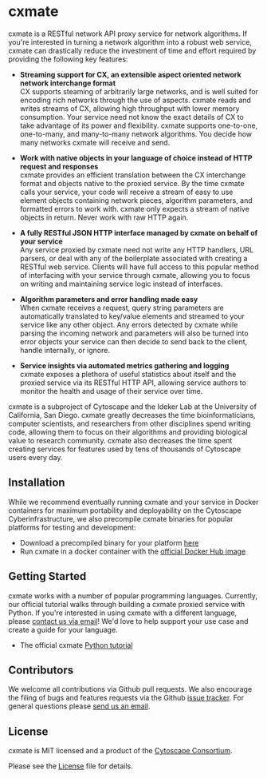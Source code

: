 cxmate
======

cxmate is a RESTful network API proxy service for network algorithms. If you're interested in turning a network algorithm into a robust web service, cxmate can drastically reduce the investment of time and effort required by providing the following key features:

- **Streaming support for CX, an extensible aspect oriented network network interchange format**<br>
  CX supports steaming of arbitrarily large networks, and is well suited for encoding rich networks through the use of aspects. cxmate reads and writes streams of CX, allowing high throughput with lower memory consumption. Your service need not know the exact details of CX to take advantage of its power and flexibility. cxmate supports one-to-one, one-to-many, and many-to-many network algorithms. You decide how many networks cxmate will receive and send.
  
- **Work with native objects in your language of choice instead of HTTP request and responses**<br>
  cxmate provides an efficient translation between the CX interchange format and objects native to the proxied service. By the time cxmate calls your service, your code will receive a stream of easy to use element objects containing network pieces, algorithm parameters, and formatted errors to work with. cxmate only expects a stream of native objects in return. Never work with raw HTTP again.
  
- **A fully RESTful JSON HTTP interface managed by cxmate on behalf of your service**<br>
  Any service proxied by cxmate need not write any HTTP handlers, URL parsers, or deal with any of the boilerplate associated with creating a RESTful web service. Clients will have full access to this popular method of interfacing with your service through cxmate, allowing you to focus on writing and maintaining service logic instead of interfaces.
  
- **Algorithm parameters and error handling made easy**<br>
  When cxmate receives a request, query string parameters are automatically translated to key/value elements and streamed to your service like any other object. Any errors detected by cxmate while parsing the incoming network and parameters will also be turned into error objects your service can then decide to send back to the client, handle internally, or ignore.
  
- **Service insights via automated metrics gathering and logging**<br>
  cxmate exposes a plethora of useful statistics about itself and the proxied service via its RESTful HTTP API, allowing service authors to monitor the health and usage of their service over time.  
 
 cxmate is a subproject of Cytoscape and the Ideker Lab at the University of California, San Diego. cxmate greatly decreases the time bioinformaticians, computer scientists, and researchers from other disciplines spend writing code, allowing them to focus on their algorithms and providing biological value to research community. cxmate also decreases the time spent creating services for features used by tens of thousands of Cytoscape users every day.

Installation
------------

While we recommend eventually running cxmate and your service in Docker containers for maximum portability and deployability on the Cytoscape Cyberinfrastructure, we also precompile cxmate binaries for popular platforms for testing and development:

- Download a precompiled binary for your platform [here](https://github.com/ericsage/cxmate/releases)
- Run cxmate in a docker container with the [official Docker Hub image](https://hub.docker.com/r/ericsage/cxmate/)

Getting Started
---------------

cxmate works with a number of popular programming languages. Currently, our official tutorial walks through building a cxmate proxied service with Python. If you're interested in using cxmate with a different language, please [contact us via email](eric.david.sage@gmail.com)! We'd love to help support your use case and create a guide for your language.

- The official cxmate [Python tutorial](https://github.com/ericsage/cxmate/wiki/Python-tutorial)

Contributors
------------

We welcome all contributions via Github pull requests. We also encourage the filing of bugs and features requests via the Github [issue tracker](https://github.com/ericsage/cxmate/issues/new). For general questions please [send us an email](eric.david.sage@gmail.com).

License
-------

cxmate is MIT licensed and a product of the [Cytoscape Consortium](http://www.cytoscapeconsortium.org).

Please see the [License](https://github.com/ericsage/cxmate/blob/master/LICENSE) file for details.
